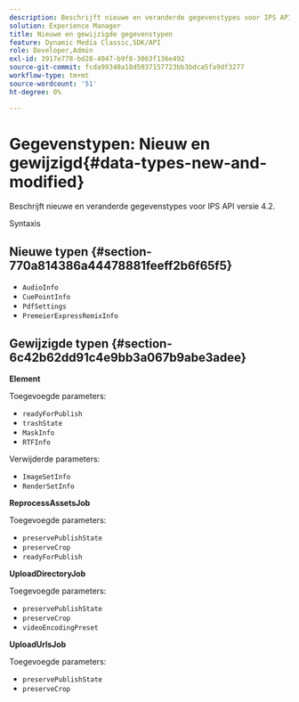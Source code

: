 ```yaml
---
description: Beschrijft nieuwe en veranderde gegevenstypes voor IPS API versie 4.2.
solution: Experience Manager
title: Nieuwe en gewijzigde gegevenstypen
feature: Dynamic Media Classic,SDK/API
role: Developer,Admin
exl-id: 3917e778-bd28-4047-b9f8-3063f136e492
source-git-commit: fcda99340a18d5037157723bb3bdca5fa9df3277
workflow-type: tm+mt
source-wordcount: '51'
ht-degree: 0%

---
```


# Gegevenstypen: Nieuw en gewijzigd{#data-types-new-and-modified}

Beschrijft nieuwe en veranderde gegevenstypes voor IPS API versie 4.2.

Syntaxis

## Nieuwe typen {#section-770a814386a44478881feeff2b6f65f5}

* `AudioInfo`
* `CuePointInfo`
* `PdfSettings`
* `PremeierExpressRemixInfo`

## Gewijzigde typen {#section-6c42b62dd91c4e9bb3a067b9abe3adee}

**Element**

Toegevoegde parameters:

* `readyForPublish`
* `trashState`
* `MaskInfo`
* `RTFInfo`

Verwijderde parameters:

* `ImageSetInfo`
* `RenderSetInfo`

**ReprocessAssetsJob**

Toegevoegde parameters:

* `preservePublishState`
* `preserveCrop`
* `readyForPublish`

**UploadDirectoryJob**

Toegevoegde parameters:

* `preservePublishState`
* `preserveCrop`
* `videoEncodingPreset`

**UploadUrlsJob**

Toegevoegde parameters:

* `preservePublishState`
* `preserveCrop`
